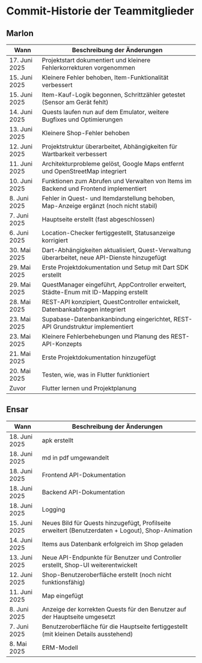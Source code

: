 # Commit-Historie der Teammitglieder

## Marlon

| Wann           | Beschreibung der Änderungen                                                                 |
|----------------|---------------------------------------------------------------------------------------------|
| 17. Juni 2025  | Projektstart dokumentiert und kleinere Fehlerkorrekturen vorgenommen                        |
| 15. Juni 2025  | Kleinere Fehler behoben, Item-Funktionalität verbessert                                     |
| 15. Juni 2025  | Item-Kauf-Logik begonnen, Schrittzähler getestet (Sensor am Gerät fehlt)                   |
| 14. Juni 2025  | Quests laufen nun auf dem Emulator, weitere Bugfixes und Optimierungen                      |
| 13. Juni 2025  | Kleinere Shop-Fehler behoben                                                                |
| 12. Juni 2025  | Projektstruktur überarbeitet, Abhängigkeiten für Wartbarkeit verbessert                     |
| 11. Juni 2025  | Architekturprobleme gelöst, Google Maps entfernt und OpenStreetMap integriert              |
| 10. Juni 2025  | Funktionen zum Abrufen und Verwalten von Items im Backend und Frontend implementiert       |
| 8. Juni 2025   | Fehler in Quest- und Itemdarstellung behoben, Map-Anzeige ergänzt (noch nicht stabil)      |
| 7. Juni 2025   | Hauptseite erstellt (fast abgeschlossen)                                                    |
| 6. Juni 2025   | Location-Checker fertiggestellt, Statusanzeige korrigiert                                   |
| 30. Mai 2025   | Dart-Abhängigkeiten aktualisiert, Quest-Verwaltung überarbeitet, neue API-Dienste hinzugefügt |
| 29. Mai 2025   | Erste Projektdokumentation und Setup mit Dart SDK erstellt                                  |
| 29. Mai 2025   | QuestManager eingeführt, AppController erweitert, Städte-Enum mit ID-Mapping erstellt       |
| 28. Mai 2025   | REST-API konzipiert, QuestController entwickelt, Datenbankabfragen integriert               |
| 23. Mai 2025   | Supabase-Datenbankanbindung eingerichtet, REST-API Grundstruktur implementiert             |
| 23. Mai 2025   | Kleinere Fehlerbehebungen und Planung des REST-API-Konzepts                                 |
| 21. Mai 2025   | Erste Projektdokumentation hinzugefügt                                                      |
| 20. Mai 2025   | Testen, wie, was in Flutter funktioniert                                                     |
| Zuvor          | Flutter lernen und Projektplanung                                                           |

## Ensar

| Wann           | Beschreibung der Änderungen                                                                 |
|----------------|---------------------------------------------------------------------------------------------|
| 18. Juni 2025  | apk erstellt                                                                 |
| 18. Juni 2025  | md in pdf umgewandelt                                                                 |
| 18. Juni 2025  | Frontend API-Dokumentation                                                                  |
| 18. Juni 2025  | Backend API-Dokumentation                                                                   |
| 18. Juni 2025  | Logging                                                                                      |
| 15. Juni 2025  | Neues Bild für Quests hinzugefügt, Profilseite erweitert (Benutzerdaten + Logout), Shop-Animation |
| 14. Juni 2025  | Items aus Datenbank erfolgreich im Shop geladen                                             |
| 13. Juni 2025  | Neue API-Endpunkte für Benutzer und Controller erstellt, Shop-UI weiterentwickelt          |
| 12. Juni 2025  | Shop-Benutzeroberfläche erstellt (noch nicht funktionsfähig)                               |
| 11. Juni 2025  | Map eingefügt                                                                               |
| 8. Juni 2025   | Anzeige der korrekten Quests für den Benutzer auf der Hauptseite umgesetzt                 |
| 7. Juni 2025   | Benutzeroberfläche für die Hauptseite fertiggestellt (mit kleinen Details ausstehend)      |
| 8. Mai 2025    | ERM-Modell             